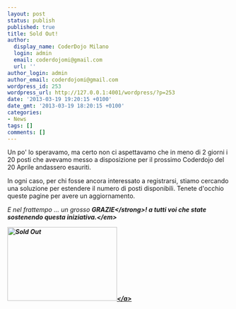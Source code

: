 ```yaml
---
layout: post
status: publish
published: true
title: Sold Out!
author:
  display_name: CoderDojo Milano
  login: admin
  email: coderdojomi@gmail.com
  url: ''
author_login: admin
author_email: coderdojomi@gmail.com
wordpress_id: 253
wordpress_url: http://127.0.0.1:4001/wordpress/?p=253
date: '2013-03-19 19:20:15 +0100'
date_gmt: '2013-03-19 18:20:15 +0100'
categories:
- News
tags: []
comments: []
---
```

<p>Un po' lo speravamo, ma certo non ci aspettavamo che in meno di 2 giorni i 20 posti che avevamo messo a disposizione per il prossimo Coderdojo del 20 Aprile andassero esauriti.</p>
<p>In ogni caso, per chi fosse ancora interessato a registrarsi, stiamo cercando una soluzione per estendere il numero di posti disponibili. Tenete d'occhio queste pagine per avere un aggiornamento.</p>
<p><em>E nel frattempo ... un grosso <strong>GRAZIE<&#47;strong>! a tutti voi che state sostenendo questa iniziativa.<&#47;em></p>
<p><a href="http:&#47;&#47;coderdojomilano.it&#47;wp-content&#47;uploads&#47;2013&#47;03&#47;sold_out.jpg"><img class="alignnone size-full wp-image-254" alt="Sold Out" src="http:&#47;&#47;coderdojomilano.it&#47;wp-content&#47;uploads&#47;2013&#47;03&#47;sold_out.jpg" width="248" height="167" &#47;><&#47;a></p>
